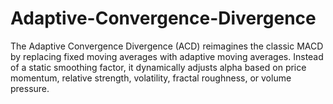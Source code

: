 # Adaptive-Convergence-Divergence
The Adaptive Convergence Divergence (ACD) reimagines the classic MACD by replacing fixed moving averages with adaptive moving averages. Instead of a static smoothing factor, it dynamically adjusts alpha based on price momentum, relative strength, volatility, fractal roughness, or volume pressure. 
